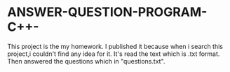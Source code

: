 # ANSWER-QUESTION-PROGRAM-C++-
This project is the my homework. I published it because when i search this project,i couldn't find any idea for it. It's read the text which is .txt format. Then answered the questions which in "questions.txt".
